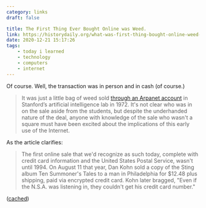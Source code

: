 ```yaml
---
category: links
draft: false

title: The First Thing Ever Bought Online was Weed.
link: https://historydaily.org/what-was-first-thing-bought-online-weed-obviously
date: 2020-12-21 15:17:26
tags:
    - today i learned
    - technology
    - computers
    - internet
---
```


Of course. Well, the transaction was in person and in cash (of course.)

> It was just a little bag of weed sold [through an Arpanet account](https://gizmodo.com/remember-how-the-first-thing-ever-sold-online-was-a-bag-1708799689) in Stanford’s artificial intelligence lab in 1972. It's not clear who was in on the sale aside from the students, but despite the underhanded nature of the deal, anyone with knowledge of the sale who wasn't a square must have been excited about the implications of this early use of the Internet.

As the article clarifies:

> The first online sale that we'd recognize as such today, complete with credit card information and the United States Postal Service, wasn't until 1994. On August 11 that year, Dan Kohn sold a copy of the Sting album Ten Summoner's Tales to a man in Philadelphia for $12.48 plus shipping, paid via encrypted credit card. Kohn later bragged, "Even if the N.S.A. was listening in, they couldn't get his credit card number."

([cached](/misc/w/weed-internet.html))
